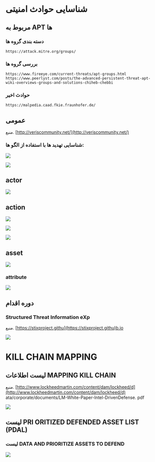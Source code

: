 # شناسایی حوادث امنیتی

## مربوط به APT ها

### دسته بندی گروه ها

```text
https://attack.mitre.org/groups/
```
### بررسی گروه ها

```text
https://www.fireeye.com/current-threats/apt-groups.html
https://www.peerlyst.com/posts/the-advanced-persistent-threat-apt-wiki-overviews-groups-and-solutions-chiheb-chebbi
```

### حوادث اخیر

```text
https://malpedia.caad.fkie.fraunhofer.de/
```

## عمومی

منبع. [http://veriscommunity.net/](http://veriscommunity.net/)

### شناسایی تهدید ها با استفاده از الگو ها:

![](/assets/images/9.PNG)

![](/assets/images/10.PNG)

## actor

![](/assets/images/11.PNG)

## action

![](/assets/images/12.PNG)

![](/assets/images/13.PNG)

![](/assets/images/14.PNG)

## asset

![](/assets/images/15.PNG)

### attribute

![](/assets/images/16.PNG)

## دوره اقدام 

### Structured Threat Information eXp 

منبع. [https://stixproject.githu](https://stixproject.githu)b.io

![](/assets/images/17.PNG)

# KILL CHAIN MAPPING

## لیست اطلاعات MAPPING KILL CHAIN

منبع. [http://www.lockheedmartin.com/content/dam/lockheed/d](http://www.lockheedmartin.com/content/dam/lockheed/d) ata/corporate/documents/LM-White-Paper-Intel-DrivenDefense. pdf

![](/assets/images/18.PNG)

## لیست PRI ORITIZED DEFENDED ASSET LIST \(PDAL\)

### لیست DATA AND PRIORITIZE ASSETS TO DEFEND

![](/assets/images/19.PNG)

